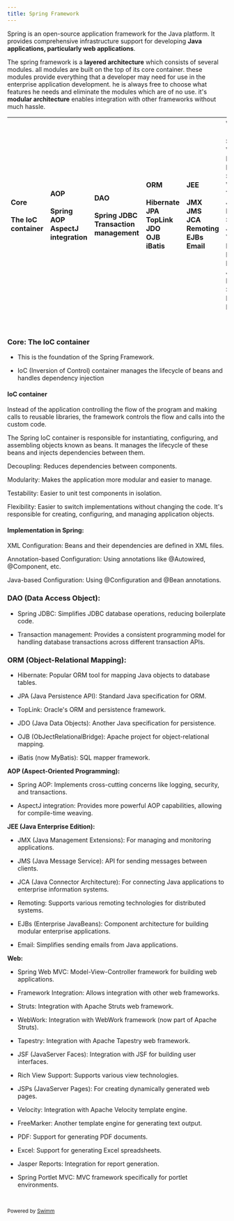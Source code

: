 ```yaml
---
title: Spring Framework
---
```

Spring is an open-source application framework for the Java platform. It provides comprehensive infrastructure support for developing **Java applications, particularly web applications**.

The spring framework is a **layered architecture** which consists of several modules. all modules are built on the top of its core container. these modules provide everything that a developer may need for use in the enterprise application development. he is always free to choose what features he needs and eliminate the modules which are of no use. it's **modular architecture** enables integration with other frameworks without much hassle.

| Core<br><br>The IoC container | **AOP**<br><br>Spring AOP<br>AspectJ integration | DAO<br><br>Spring JDBC<br>Transaction management | ORM<br><br>Hibernate<br>JPA<br>TopLink<br>JDO<br>OJB<br>iBatis | JEE<br><br>JMX<br>JMS<br>JCA<br>Remoting<br>EJBs<br>Email | Web<br><br>Spring Web MVC<br>Framework Integration<br>Struts<br>WebWork<br>Tapestry<br>JSF<br>Rich View Support<br>JSPs<br>Velocity<br>FreeMarker<br>PDF<br>Excel<br>Jasper Reports<br>Spring Portlet MVC |
| :---------------------------- | :----------------------------------------------- | :----------------------------------------------- | :------------------------------------------------------------- | :-------------------------------------------------------- | :-------------------------------------------------------------------------------------------------------------------------------------------------------------------------------------------------------- |

&nbsp;

### **Core: The IoC container** 

- This is the foundation of the Spring Framework.

- IoC (Inversion of Control) container manages the lifecycle of beans and handles dependency injection

#### **IoC container** 

Instead of the application controlling the flow of the program and making calls to reusable libraries, the framework controls the flow and calls into the custom code.

The Spring IoC container is responsible for instantiating, configuring, and assembling objects known as beans. It manages the lifecycle of these beans and injects dependencies between them.

Decoupling: Reduces dependencies between components.

Modularity: Makes the application more modular and easier to manage.

Testability: Easier to unit test components in isolation.&nbsp;

Flexibility: Easier to switch implementations without changing the code. It's responsible for creating, configuring, and managing application objects.

#### Implementation in Spring:&nbsp;

XML Configuration: Beans and their dependencies are defined in XML files.

Annotation-based Configuration: Using annotations like @Autowired, @Component, etc.

Java-based Configuration: Using @Configuration and @Bean annotations.

### **DAO (Data Access Object):** 

- Spring JDBC: Simplifies JDBC database operations, reducing boilerplate code.

- Transaction management: Provides a consistent programming model for handling database transactions across different transaction APIs.

### **ORM (Object-Relational Mapping):** 

- Hibernate: Popular ORM tool for mapping Java objects to database tables.

- JPA (Java Persistence API): Standard Java specification for ORM.

- TopLink: Oracle's ORM and persistence framework.

- JDO (Java Data Objects): Another Java specification for persistence.

- OJB (ObJectRelationalBridge): Apache project for object-relational mapping.

- iBatis (now MyBatis): SQL mapper framework.

**AOP (Aspect-Oriented Programming):** 

- Spring AOP: Implements cross-cutting concerns like logging, security, and transactions.

- AspectJ integration: Provides more powerful AOP capabilities, allowing for compile-time weaving.

**JEE (Java Enterprise Edition):** 

- JMX (Java Management Extensions): For managing and monitoring applications.

- JMS (Java Message Service): API for sending messages between clients.

- JCA (Java Connector Architecture): For connecting Java applications to enterprise information systems.

- Remoting: Supports various remoting technologies for distributed systems.

- EJBs (Enterprise JavaBeans): Component architecture for building modular enterprise applications.

- Email: Simplifies sending emails from Java applications.

**Web:** 

- Spring Web MVC: Model-View-Controller framework for building web applications.

- Framework Integration: Allows integration with other web frameworks.

- Struts: Integration with Apache Struts web framework.

- WebWork: Integration with WebWork framework (now part of Apache Struts).

- Tapestry: Integration with Apache Tapestry web framework.

- JSF (JavaServer Faces): Integration with JSF for building user interfaces.

- Rich View Support: Supports various view technologies.

- JSPs (JavaServer Pages): For creating dynamically generated web pages.

- Velocity: Integration with Apache Velocity template engine.

- FreeMarker: Another template engine for generating text output.

- PDF: Support for generating PDF documents.

- Excel: Support for generating Excel spreadsheets.

- Jasper Reports: Integration for report generation.

- Spring Portlet MVC: MVC framework specifically for portlet environments.

&nbsp;

<SwmMeta version="3.0.0" repo-id="Z2l0aHViJTNBJTNBZGV2LWRvY3MtY29sbGVjdGlvbiUzQSUzQWFycGl0cGFyZWto" repo-name="dev-docs-collection"><sup>Powered by [Swimm](https://app.swimm.io/)</sup></SwmMeta>
